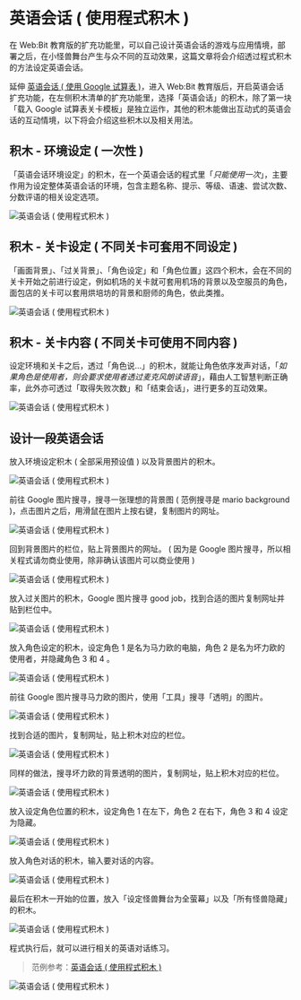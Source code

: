 # 英语会话 ( 使用程式积木 )

在 Web:Bit 教育版的扩充功能里，可以自己设计英语会话的游戏与应用情境，部署之后，在小怪兽舞台产生与众不同的互动效果，这篇文章将会介绍透过程式积木的方法设定英语会话。

延伸 [英语会话 ( 使用 Google 试算表 )](english-spread-sheet.html)，进入 Web:Bit 教育版后，开启英语会话扩充功能，在左侧积木清单的扩充功能里，选择「英语会话」的积木，除了第一块「载入 Google 试算表关卡模板」是独立运作，其他的积木能做出互动式的英语会话的互动情境，以下将会介绍这些积木以及相关用法。

## 积木 - 环境设定 ( 一次性 )

「英语会话环境设定」的积木，在一个英语会话的程式里「*只能使用一次*」，主要作用为设定整体英语会话的环境，包含主题名称、提示、等级、语速、尝试次数、分数评语的相关设定选项。

![英语会话 ( 使用程式积木 )](../../../../media/zh-cn/education/extension/english-blockly-02.jpg)

## 积木 - 关卡设定 ( 不同关卡可套用不同设定 )

「画面背景」、「过关背景」、「角色设定」和「角色位置」这四个积木，会在不同的关卡开始之前进行设定，例如机场的关卡就可套用机场的背景以及空服员的角色，面包店的关卡可以套用烘培坊的背景和厨师的角色，依此类推。

![英语会话 ( 使用程式积木 )](../../../../media/zh-cn/education/extension/english-blockly-03.jpg)

## 积木 - 关卡内容  ( 不同关卡可使用不同内容 )

设定环境和关卡之后，透过「角色说...」的积木，就能让角色依序发声对话，「*如果角色是使用者，则会要求使用者透过麦克风朗读语音*」，藉由人工智慧判断正确率，此外亦可透过「取得失败次数」和「结束会话」，进行更多的互动效果。

![英语会话 ( 使用程式积木 )](../../../../media/zh-cn/education/extension/english-blockly-04.jpg)

## 设计一段英语会话

放入环境设定积木 ( 全部采用预设值 ) 以及背景图片的积木。

![英语会话 ( 使用程式积木 )](../../../../media/zh-cn/education/extension/english-blockly-05.jpg)

前往 Google 图片搜寻，搜寻一张理想的背景图 ( 范例搜寻是 mario background )，点击图片之后，用滑鼠在图片上按右键，复制图片的网址。

![英语会话 ( 使用程式积木 )](../../../../media/zh-cn/education/extension/english-blockly-06.jpg)

回到背景图片的栏位，贴上背景图片的网址。 ( 因为是 Google 图片搜寻，所以相关程式请勿商业使用，除非确认该图片可以商业使用 )

![英语会话 ( 使用程式积木 )](../../../../media/zh-cn/education/extension/english-blockly-07.jpg)

放入过关图片的积木，Google 图片搜寻 good job，找到合适的图片复制网址并贴到栏位中。

![英语会话 ( 使用程式积木 )](../../../../media/zh-cn/education/extension/english-blockly-08.jpg)

放入角色设定的积木，设定角色 1 是名为马力欧的电脑，角色 2 是名为坏力欧的使用者，并隐藏角色 3 和 4 。

![英语会话 ( 使用程式积木 )](../../../../media/zh-cn/education/extension/english-blockly-09.jpg)

前往 Google 图片搜寻马力欧的图片，使用「工具」搜寻「透明」的图片。

![英语会话 ( 使用程式积木 )](../../../../media/zh-cn/education/extension/english-blockly-10.jpg)

找到合适的图片，复制网址，贴上积木对应的栏位。

![英语会话 ( 使用程式积木 )](../../../../media/zh-cn/education/extension/english-blockly-11.jpg)

同样的做法，搜寻坏力欧的背景透明的图片，复制网址，贴上积木对应的栏位。

![英语会话 ( 使用程式积木 )](../../../../media/zh-cn/education/extension/english-blockly-12.jpg)

放入设定角色位置的积木，设定角色 1 在左下，角色 2 在右下，角色 3 和 4 设定为隐藏。

![英语会话 ( 使用程式积木 )](../../../../media/zh-cn/education/extension/english-blockly-13.jpg)

放入角色对话的积木，输入要对话的内容。

![英语会话 ( 使用程式积木 )](../../../../media/zh-cn/education/extension/english-blockly-14.jpg)

最后在积木一开始的位置，放入「设定怪兽舞台为全萤幕」以及「所有怪兽隐藏」的积木。

![英语会话 ( 使用程式积木 )](../../../../media/zh-cn/education/extension/english-blockly-15.jpg)

程式执行后，就可以进行相关的英语对话练习。

> 范例参考：[英语会话 ( 使用程式积木 )](https://kebbi-iot.webduino.io/webbit/?demo=default#rybdKaz5WOaqk)

![英语会话 ( 使用程式积木 )](../../../../media/zh-cn/education/extension/english-blockly-16.jpg)
